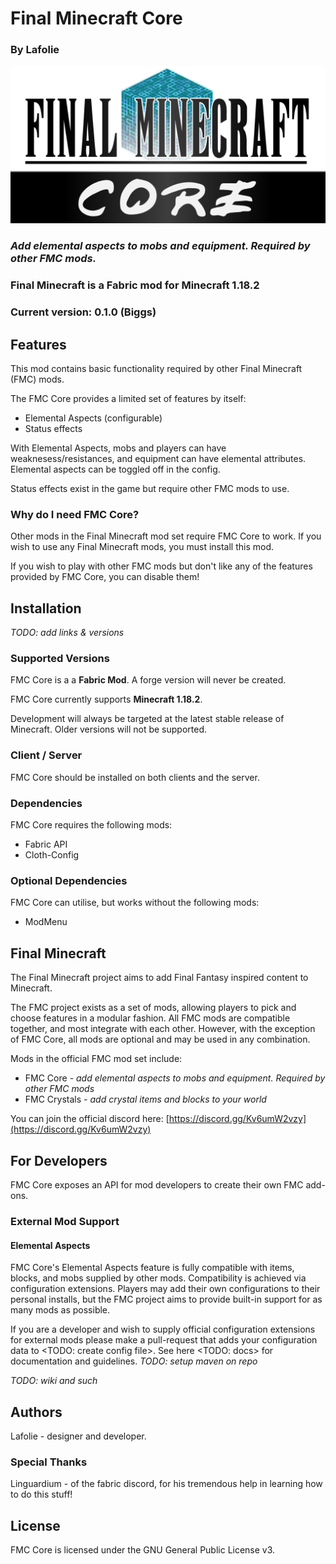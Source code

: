 # Final Minecraft Core
### By Lafolie

![FMC Logo](asset/fmcLogo.png "FMC Logo")

### *Add elemental aspects to mobs and equipment. Required by other FMC mods.*

### Final Minecraft is a Fabric mod for Minecraft 1.18.2

### Current version: 0.1.0 (Biggs)

## Features

This mod contains basic functionality required by other Final Minecraft (FMC) mods.

The FMC Core provides a limited set of features by itself:

* Elemental Aspects (configurable)
* Status effects

With Elemental Aspects, mobs and players can have weaknesess/resistances, and equipment can have elemental attributes. Elemental aspects can be toggled off in the config.

Status effects exist in the game but require other FMC mods to use.

### Why do I need FMC Core?

Other mods in the Final Minecraft mod set require FMC Core to work. If you wish to use any Final Minecraft mods, you must install this mod.

If you wish to play with other FMC mods but don't like any of the features provided by FMC Core, you can disable them!

## Installation

*TODO: add links & versions*

### Supported Versions

FMC Core is a a **Fabric Mod**. A forge version will never be created.

FMC Core currently supports **Minecraft 1.18.2**.

Development will always be targeted at the latest stable release of Minecraft. Older versions will not be supported.

### Client / Server

FMC Core should be installed on both clients and the server.

### Dependencies

FMC Core requires the following mods:
* Fabric API
* Cloth-Config

### Optional Dependencies

FMC Core can utilise, but works without the following mods:
* ModMenu

## Final Minecraft

The Final Minecraft project aims to add Final Fantasy inspired content to Minecraft.

The FMC project exists as a set of mods, allowing players to pick and choose features in a modular fashion. All FMC mods are compatible together, and most integrate with each other. However, with the exception of FMC Core, all mods are optional and may be used in any combination.

Mods in the official FMC mod set include:

* FMC Core *- add elemental aspects to mobs and equipment. Required by other FMC mods*
* FMC Crystals *- add crystal items and blocks to your world*

You can join the official discord here: [https://discord.gg/Kv6umW2vzy](https://discord.gg/Kv6umW2vzy)

## For Developers

FMC Core exposes an API for mod developers to create their own FMC add-ons.

### External Mod Support

#### Elemental Aspects

FMC Core's Elemental Aspects feature is fully compatible with items, blocks, and mobs supplied by other mods.
Compatibility is achieved via configuration extensions. Players may add their own configurations to their personal installs, but the FMC project aims to provide built-in support for as many mods as possible.

If you are a developer and wish to supply official configuration extensions for external mods please make a pull-request that adds your configuration data to <TODO: create config file>. See here <TODO: docs> for documentation and guidelines.
*TODO: setup maven on repo*

*TODO: wiki and such*

## Authors

Lafolie - designer and developer.

### Special Thanks
Linguardium - of the fabric discord, for his tremendous help in learning how to do this stuff!

## License

FMC Core is licensed under the GNU General Public License v3.
